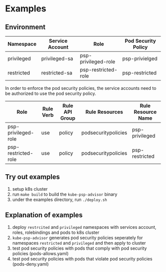 # Examples

## Environment
**Namespace** | **Service Account** | **Role** | **Pod Security Policy**
--- | --- | --- | ---
privileged | privileged-sa | psp-privileged-role | psp-privielged
restricted | restricted-sa | psp-restricted-role | psp-restricted

In order to enforce the pod security policies, the service accounts need to be authorized to use the pod security policy.

**Role** | **Rule Verb** | **Rule API Group** | **Rule Resources** | **Rule Resource Name** 
--- | --- | --- | --- | ---
psp-privileged-role | use | policy | podsecuritypolicies | psp-privileged
psp-restricted-role | use | policy | podsecuritypolicies | psp-restricted

## Try out examples
1. setup k8s cluster
2. run `make build` to build the `kube-psp-advisor` binary
3. under the examples directory, run `./deploy.sh`

## Explanation of examples
1. deploy `restrcited` and `privileged` namespaces with services account, roles, rolebindings and pods to k8s cluster
2. `kube-psp-advisor` generates pod security policies seperately for namespaces `restricted` and `privileged` and then apply to cluster
3. test pod security policies with pods that comply with pod security policies (pods-allows.yaml)
4. test pod security policies with pods that violate pod security policies (pods-deny.yaml)
